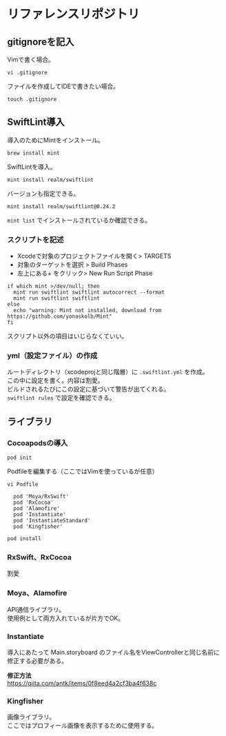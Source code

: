 # リファレンスリポジトリ

## gitignoreを記入

Vimで書く場合。

```
vi .gitignore
```

ファイルを作成してIDEで書きたい場合。

```
touch .gitignore
```

## SwiftLint導入

導入のためにMintをインストール。

```terminal
brew install mint
```

SwiftLintを導入。

```terminal
mint install realm/swiftlint
```

バージョンも指定できる。

```terminal
mint install realm/swiftlint@0.24.2
```

`mint list` でインストールされているか確認できる。

### スクリプトを記述

- Xcodeで対象のプロジェクトファイルを開く> TARGETS
- 対象のターゲットを選択 > Build Phases
- 左上にある+ をクリック> New Run Script Phase

```
if which mint >/dev/null; then
  mint run swiftlint swiftlint autocorrect --format
  mint run swiftlint swiftlint
else
  echo "warning: Mint not installed, download from https://github.com/yonaskolb/Mint"
fi
```

スクリプト以外の項目はいじらなくていい。

### yml（設定ファイル）の作成

ルートディレクトリ（xcodeprojと同じ階層）に `.swiftlint.yml` を作成。  
この中に設定を書く。内容は割愛。  
ビルドされるたびにこの設定に基づいて警告が出てくれる。  
`swiftlint rules` で設定を確認できる。

## ライブラリ

### Cocoapodsの導入

```terminal
pod init
```

Podfileを編集する（ここではVimを使っているが任意）

```terminal
vi Podfile
```

```
  pod 'Moya/RxSwift'
  pod 'RxCocoa'
  pod 'Alamofire'
  pod 'Instantiate'
  pod 'InstantiateStandard'
  pod 'Kingfisher'
```

```terminal
pod install
```

### RxSwift、RxCocoa

割愛

### Moya、Alamofire

API通信ライブラリ。  
使用例として両方入れているが片方でOK。  

### Instantiate

導入にあたって Main.storyboard のファイル名をViewControllerと同じ名前に修正する必要がある。  

**修正方法**  
<https://qiita.com/antk/items/0f8eed4a2cf3ba4f638c>

### Kingfisher

画像ライブラリ。  
ここではプロフィール画像を表示するために使用する。  

